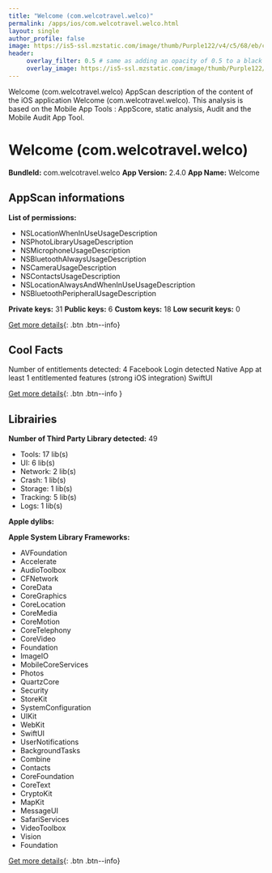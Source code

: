 ```yaml
---
title: "Welcome (com.welcotravel.welco)"
permalink: /apps/ios/com.welcotravel.welco.html
layout: single
author_profile: false
image: https://is5-ssl.mzstatic.com/image/thumb/Purple122/v4/c5/68/eb/c568ebbb-b6a8-3d98-60d1-cbb3630f7e1e/AppIconAppStore-1x_U007emarketing-0-7-0-85-220.png/512x512bb.jpg
header: 
     overlay_filter: 0.5 # same as adding an opacity of 0.5 to a black background
     overlay_image: https://is5-ssl.mzstatic.com/image/thumb/Purple122/v4/c5/68/eb/c568ebbb-b6a8-3d98-60d1-cbb3630f7e1e/AppIconAppStore-1x_U007emarketing-0-7-0-85-220.png/512x512bb.jpg
---
```

Welcome (com.welcotravel.welco) AppScan description of the content of the iOS application Welcome (com.welcotravel.welco). This analysis is based on the Mobile App Tools : AppScore, static analysis, Audit and the Mobile Audit App Tool.

# Welcome (com.welcotravel.welco)

**BundleId:** com.welcotravel.welco
**App Version:** 2.4.0
**App Name:** Welcome


## AppScan informations 

**List of permissions:** 
- NSLocationWhenInUseUsageDescription
- NSPhotoLibraryUsageDescription
- NSMicrophoneUsageDescription
- NSBluetoothAlwaysUsageDescription
- NSCameraUsageDescription
- NSContactsUsageDescription
- NSLocationAlwaysAndWhenInUseUsageDescription
- NSBluetoothPeripheralUsageDescription
  
  
**Private keys:** 31
**Public keys:** 6
**Custom keys:** 18
**Low securit keys:** 0
  
[Get more details](/pricing.html){: .btn .btn--info}

## Cool Facts

Number of entitlements detected: 4
Facebook Login detected
Native App
at least 1 entitlemented features (strong iOS integration)
SwiftUI
  
[Get more details](/pricing.html){: .btn .btn--info }

## Librairies 
**Number of Third Party Library detected:** 49
- Tools: 17 lib(s)
- UI: 6 lib(s)
- Network: 2 lib(s)
- Crash: 1 lib(s)
- Storage: 1 lib(s)
- Tracking: 5 lib(s)
- Logs: 1 lib(s)


**Apple dylibs:**


**Apple System Library Frameworks:**
- AVFoundation
- Accelerate
- AudioToolbox
- CFNetwork
- CoreData
- CoreGraphics
- CoreLocation
- CoreMedia
- CoreMotion
- CoreTelephony
- CoreVideo
- Foundation
- ImageIO
- MobileCoreServices
- Photos
- QuartzCore
- Security
- StoreKit
- SystemConfiguration
- UIKit
- WebKit
- SwiftUI
- UserNotifications
- BackgroundTasks
- Combine
- Contacts
- CoreFoundation
- CoreText
- CryptoKit
- MapKit
- MessageUI
- SafariServices
- VideoToolbox
- Vision
- Foundation


  
[Get more details](/pricing.html){: .btn .btn--info}

